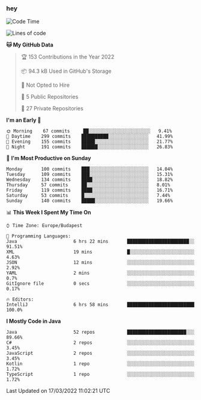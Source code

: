 ### hey

<!--START_SECTION:waka-->
![Code Time](http://img.shields.io/badge/Code%20Time-633%20hrs%206%20mins-blue)

![Lines of code](https://img.shields.io/badge/From%20Hello%20World%20I%27ve%20Written-487%20Thousand%20lines%20of%20code-blue)

**🐱 My GitHub Data** 

> 🏆 153 Contributions in the Year 2022
 > 
> 📦 94.3 kB Used in GitHub's Storage 
 > 
> 🚫 Not Opted to Hire
 > 
> 📜 5 Public Repositories 
 > 
> 🔑 27 Private Repositories  
 > 
**I'm an Early 🐤** 

```text
🌞 Morning    67 commits     ██░░░░░░░░░░░░░░░░░░░░░░░   9.41% 
🌆 Daytime    299 commits    ██████████░░░░░░░░░░░░░░░   41.99% 
🌃 Evening    155 commits    █████░░░░░░░░░░░░░░░░░░░░   21.77% 
🌙 Night      191 commits    ██████░░░░░░░░░░░░░░░░░░░   26.83%

```
📅 **I'm Most Productive on Sunday** 

```text
Monday       100 commits    ███░░░░░░░░░░░░░░░░░░░░░░   14.04% 
Tuesday      109 commits    ███░░░░░░░░░░░░░░░░░░░░░░   15.31% 
Wednesday    134 commits    ████░░░░░░░░░░░░░░░░░░░░░   18.82% 
Thursday     57 commits     ██░░░░░░░░░░░░░░░░░░░░░░░   8.01% 
Friday       119 commits    ████░░░░░░░░░░░░░░░░░░░░░   16.71% 
Saturday     53 commits     █░░░░░░░░░░░░░░░░░░░░░░░░   7.44% 
Sunday       140 commits    █████░░░░░░░░░░░░░░░░░░░░   19.66%

```


📊 **This Week I Spent My Time On** 

```text
⌚︎ Time Zone: Europe/Budapest

💬 Programming Languages: 
Java                     6 hrs 22 mins       ███████████████████████░░   91.51% 
XML                      19 mins             █░░░░░░░░░░░░░░░░░░░░░░░░   4.63% 
JSON                     12 mins             ░░░░░░░░░░░░░░░░░░░░░░░░░   2.92% 
YAML                     2 mins              ░░░░░░░░░░░░░░░░░░░░░░░░░   0.7% 
GitIgnore file           0 secs              ░░░░░░░░░░░░░░░░░░░░░░░░░   0.17%

🔥 Editors: 
IntelliJ                 6 hrs 58 mins       █████████████████████████   100.0%

```

**I Mostly Code in Java** 

```text
Java                     52 repos            ██████████████████████░░░   89.66% 
C#                       2 repos             ░░░░░░░░░░░░░░░░░░░░░░░░░   3.45% 
JavaScript               2 repos             ░░░░░░░░░░░░░░░░░░░░░░░░░   3.45% 
Kotlin                   1 repo              ░░░░░░░░░░░░░░░░░░░░░░░░░   1.72% 
TypeScript               1 repo              ░░░░░░░░░░░░░░░░░░░░░░░░░   1.72%

```



 Last Updated on 17/03/2022 11:02:21 UTC
<!--END_SECTION:waka-->
